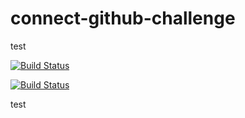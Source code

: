 # connect-github-challenge

test

[![Build Status](http://ec2-35-176-227-55.eu-west-2.compute.amazonaws.com/buildStatus/icon?job=connect-github-challenge)](http://ec2-35-176-227-55.eu-west-2.compute.amazonaws.com/job/connect-github-challenge/)


[![Build Status](http://ec2-35-176-227-55.eu-west-2.compute.amazonaws.com/buildStatus/icon?job=connect-github-challenge)](http://ec2-35-176-227-55.eu-west-2.compute.amazonaws.com/job/connect-github-challenge/)

test
